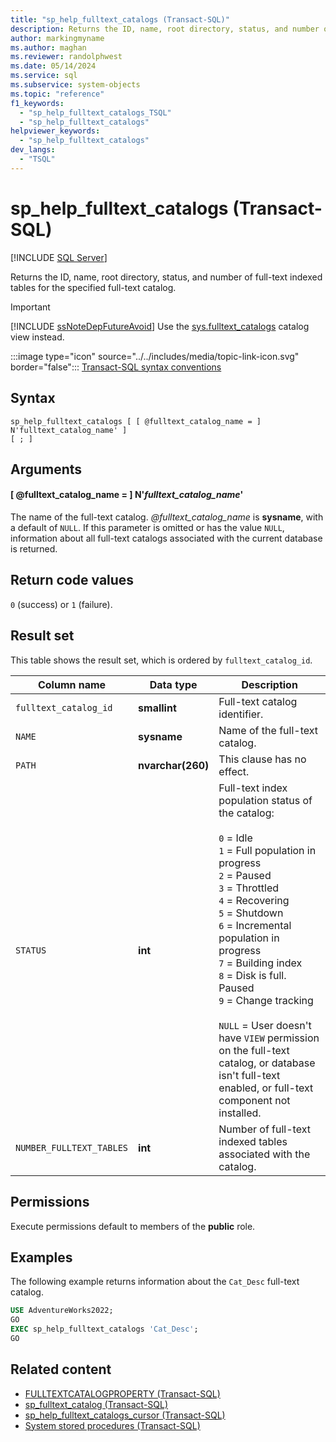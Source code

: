 ```yaml
---
title: "sp_help_fulltext_catalogs (Transact-SQL)"
description: Returns the ID, name, root directory, status, and number of full-text indexed tables for the specified full-text catalog.
author: markingmyname
ms.author: maghan
ms.reviewer: randolphwest
ms.date: 05/14/2024
ms.service: sql
ms.subservice: system-objects
ms.topic: "reference"
f1_keywords:
  - "sp_help_fulltext_catalogs_TSQL"
  - "sp_help_fulltext_catalogs"
helpviewer_keywords:
  - "sp_help_fulltext_catalogs"
dev_langs:
  - "TSQL"
---
```

# sp_help_fulltext_catalogs (Transact-SQL)

[!INCLUDE [SQL Server](../../includes/applies-to-version/sqlserver.md)]

Returns the ID, name, root directory, status, and number of full-text indexed tables for the specified full-text catalog.

> [!IMPORTANT]  
> [!INCLUDE [ssNoteDepFutureAvoid](../../includes/ssnotedepfutureavoid-md.md)] Use the [sys.fulltext_catalogs](../system-catalog-views/sys-fulltext-catalogs-transact-sql.md) catalog view instead.

:::image type="icon" source="../../includes/media/topic-link-icon.svg" border="false"::: [Transact-SQL syntax conventions](../../t-sql/language-elements/transact-sql-syntax-conventions-transact-sql.md)

## Syntax

```syntaxsql
sp_help_fulltext_catalogs [ [ @fulltext_catalog_name = ] N'fulltext_catalog_name' ]
[ ; ]
```

## Arguments

#### [ @fulltext_catalog_name = ] N'*fulltext_catalog_name*'

The name of the full-text catalog. *@fulltext_catalog_name* is **sysname**, with a default of `NULL`. If this parameter is omitted or has the value `NULL`, information about all full-text catalogs associated with the current database is returned.

## Return code values

`0` (success) or `1` (failure).

## Result set

This table shows the result set, which is ordered by `fulltext_catalog_id`.

| Column name | Data type | Description |
| --- | --- | --- |
| `fulltext_catalog_id` | **smallint** | Full-text catalog identifier. |
| `NAME` | **sysname** | Name of the full-text catalog. |
| `PATH` | **nvarchar(260)** | This clause has no effect. |
| `STATUS` | **int** | Full-text index population status of the catalog:<br /><br />`0` = Idle<br />`1` = Full population in progress<br />`2` = Paused<br />`3` = Throttled<br />`4` = Recovering<br />`5` = Shutdown<br />`6` = Incremental population in progress<br />`7` = Building index<br />`8` = Disk is full. Paused<br />`9` = Change tracking<br /><br />`NULL` = User doesn't have `VIEW` permission on the full-text catalog, or database isn't full-text enabled, or full-text component not installed. |
| `NUMBER_FULLTEXT_TABLES` | **int** | Number of full-text indexed tables associated with the catalog. |

## Permissions

Execute permissions default to members of the **public** role.

## Examples

The following example returns information about the `Cat_Desc` full-text catalog.

```sql
USE AdventureWorks2022;
GO
EXEC sp_help_fulltext_catalogs 'Cat_Desc';
GO
```

## Related content

- [FULLTEXTCATALOGPROPERTY (Transact-SQL)](../../t-sql/functions/fulltextcatalogproperty-transact-sql.md)
- [sp_fulltext_catalog (Transact-SQL)](sp-fulltext-catalog-transact-sql.md)
- [sp_help_fulltext_catalogs_cursor (Transact-SQL)](sp-help-fulltext-catalogs-cursor-transact-sql.md)
- [System stored procedures (Transact-SQL)](system-stored-procedures-transact-sql.md)

